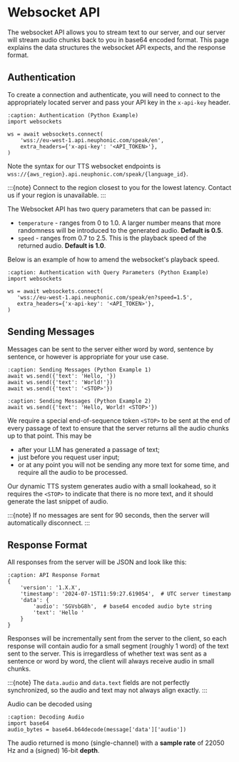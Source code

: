 # Websocket API
The websocket API allows you to stream text to our server, and our server will stream audio
chunks back to you in base64 encoded format.
This page explains the data structures the websocket API expects, and the response format.

## Authentication
To create a connection and authenticate, you will need to connect to the appropriately located
server and pass your API key in the `x-api-key` header.
```{code-block} python
:caption: Authentication (Python Example)
import websockets

ws = await websockets.connect(
    'wss://eu-west-1.api.neuphonic.com/speak/en',
    extra_headers={'x-api-key': '<API_TOKEN>'},
)
```
Note the syntax for our TTS websocket endpoints is `wss://{aws_region}.api.neuphonic.com/speak/{language_id}`.

:::{note}
Connect to the region closest to you for the lowest latency. Contact us if your region is unavailable.
:::

The Websocket API has two query parameters that can be passed in:
 - `temperature` - ranges from 0 to 1.0. A larger number means that more randomness will be
 introduced to the generated audio. **Default is 0.5**.
 - `speed` - ranges from 0.7 to 2.5. This is the playback speed of the returned audio. **Default is 1.0**.

 Below is an example of how to amend the websocket's playback speed.

 ```{code-block} python
:caption: Authentication with Query Parameters (Python Example)
import websockets

ws = await websockets.connect(
    'wss://eu-west-1.api.neuphonic.com/speak/en?speed=1.5',
    extra_headers={'x-api-key': '<API_TOKEN>'},
)
```

## Sending Messages
Messages can be sent to the server either word by word, sentence by sentence, or however is appropriate
for your use case.
```{code-block} python
:caption: Sending Messages (Python Example 1)
await ws.send({'text': 'Hello, '})
await ws.send({'text': 'World!'})
await ws.send({'text': '<STOP>'})
```

```{code-block} python
:caption: Sending Messages (Python Example 2)
await ws.send({'text': 'Hello, World! <STOP>'})
```
We require a special end-of-sequence token `<STOP>` to be sent at the end of every passage of text
to ensure that the server returns all the audio chunks up to that point. This may be
 - after your LLM has generated a passage of text;
 - just before you request user input;
 - or at any point you will not be sending any more text for some time, and require all the audio
 to be processed.

Our dynamic TTS system generates audio with a small lookahead, so it requires the `<STOP>` to
indicate that there is no more text, and it should generate the last snippet of audio.

:::{note}
If no messages are sent for 90 seconds, then the server will automatically disconnect.
:::

## Response Format
All responses from the server will be JSON and look like this:
```{code-block} python
:caption: API Response Format
{
    'version': '1.X.X',
    'timestamp': '2024-07-15T11:59:27.619054',  # UTC server timestamp
    'data': {
        'audio': 'SGVsbG8h',  # base64 encoded audio byte string
        'text': 'Hello '
    }
}
```

Responses will be incrementally sent from the server to the client, so each response will contain
audio for a small segment (roughly 1 word) of the text sent to the server.
This is irregardless of whether text was sent as a sentence or word by word, the client will always
receive audio in small chunks.

:::{note}
The `data.audio` and `data.text` fields are not perfectly synchronized, so the audio and text may not always align exactly.
:::

Audio can be decoded using
```{code-block} python
:caption: Decoding Audio
import base64
audio_bytes = base64.b64decode(message['data']['audio'])
```

The audio returned is mono (single-channel) with a **sample rate** of 22050 Hz and a (signed) 16-bit **depth**.
